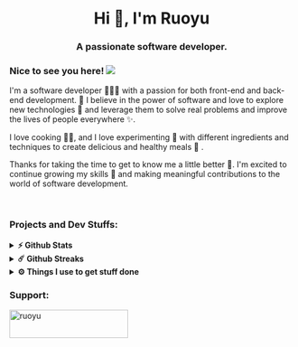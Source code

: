 

<h1 align="center">Hi 👋, I'm Ruoyu</h1>  
<h3 align="center">A passionate software developer.</h3>  


### Nice to see you here!  ![](https://komarev.com/ghpvc/?username=ruoyu-klaus&label=Profile%20views&color=0e75b6&style=flat)


I'm a software developer 👨🏻‍💻 with a passion for both front-end and back-end development. 🤔 I believe in the power of software and love to explore new technologies 🔧 and leverage them to solve real problems and improve the lives of people everywhere ✨.

I love cooking 👨‍🍳, and I love experimenting 🍕 with different ingredients and techniques to create delicious and healthy meals 🥘 .

Thanks for taking the time to get to know me a little better 🙏. I'm excited to continue growing my skills 🚀 and making meaningful contributions to the world of software development.




<br>



### Projects and Dev Stuffs:

<details>	
  <summary><b>⚡ Github Stats</b></summary>

  <br />
  <img height="180em" src="https://github-readme-stats.vercel.app/api?username=ruoyu-klaus&show_icons=true&hide_border=true&&count_private=true&include_all_commits=true" />
  <img height="180em" src="https://github-readme-stats.vercel.app/api/top-langs/?username=ruoyu-klaus&exclude_repo=KNN-Image-Classification&show_icons=true&hide_border=true&layout=compact&langs_count=8"/>
</details>

<details>
  <summary><b>☄️ Github Streaks</b></summary>

  <br />
  <img height="180em" src="https://github-readme-streak-stats.herokuapp.com/?user=ruoyu-klaus&hide_border=true" />
</details>

<details>	
  <br />
  <summary><b>⚙️ Things I use to get stuff done</b></summary>
  	<ul>
	    <li><b>Laptop: </b> MacBook Pro (16-inch, 2019)</li>
	    <li><b>Terminal: </b> Warp with ZSH</li>
	    <li><b>Code Editor:</b> VSCode\IntelliJ IDEA</li>
	    <br />
	</ul>	
</details>



<h3 align="left">Support:</h3>  
<p><a href="https://ko-fi.com/ruoyu"> <img align="left" src="https://cdn.ko-fi.com/cdn/kofi3.png?v=3" height="50" width="210" alt="ruoyu" /></a></p><br><br>

